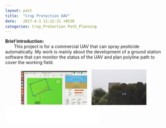 ```yaml
---  
layout: post  
title:  "Crop Protection UAV"  
date:   2017-4-3 11:22:21 +0530  
categories: Crop_Protection Path_Planning
---      
```

__Brief Introduction:__   
&ensp;&ensp;&ensp;&ensp;This project is for a commercial UAV that can spray pesticide automatically. My work is mainly about the development of a ground station software that can monitor the status of the UAV and plan polyline path to cover the working field.  
<center>
	<img src="/assets/ground.png" width="42%">&ensp;&ensp;<img src="/assets/uav.png" width="35%">  
</center>      
<img src="/assets/white.png" width="60%">     
    

   
 
